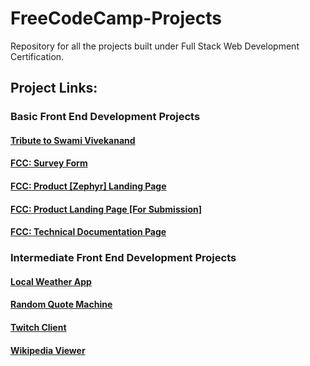 # FreeCodeCamp-Projects
Repository for all the projects built under Full Stack Web Development Certification.

## Project Links:

### Basic Front End Development Projects
#### [Tribute to Swami Vivekanand](https://ashwamegh.github.io/FreeCodeCamp-Projects/Basic%20Front%20End%20Development%20Projects/Tribute%20To%20Swami%20Vivekanand/)

#### [FCC: Survey Form](https://ashwamegh.github.io/FreeCodeCamp-Projects/Basic%20Front%20End%20Development%20Projects/Survey%20Form/)

#### [FCC: Product [Zephyr] Landing Page](https://ashwamegh.github.io/FreeCodeCamp-Projects/Basic%20Front%20End%20Development%20Projects/Zephyr%20Landing%20Page/)

#### [FCC: Product Landing Page [For Submission]](https://ashwamegh.github.io/FreeCodeCamp-Projects/Basic%20Front%20End%20Development%20Projects/Zephyr%20Edited)

#### [FCC: Technical Documentation Page](https://ashwamegh.github.io/FreeCodeCamp-Projects/Basic%20Front%20End%20Development%20Projects/TechnicalDocumentationPage/)


### Intermediate Front End Development Projects
#### [Local Weather App](https://local-weather-app.surge.sh/)
#### [Random Quote Machine](https://random-quotes-machine.surge.sh/)
#### [Twitch Client](http://twitch-tv.surge.sh/)
#### [Wikipedia Viewer](https://wikepedia.surge.sh/)
